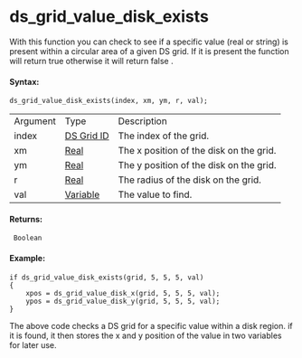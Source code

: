 # ds_grid_value_disk_exists

With this function you can check to see if a specific value (real or
string) is present within a circular area of a given DS grid. If it is
present the function will return true otherwise it will return false .

#### Syntax:

``` gml
ds_grid_value_disk_exists(index, xm, ym, r, val);
```

|          |                                                                                                             |                                         |
|----------|-------------------------------------------------------------------------------------------------------------|-----------------------------------------|
| Argument | Type                                                                                                        | Description                             |
| index    |  [DS Grid ID](../../../../../GameMaker_Language/GML_Reference/Data_Structures/DS_Grids/ds_grid_create)  | The index of the grid.                  |
| xm       |  [Real](../../../../../GameMaker_Language/GML_Overview/Data_Types)                                      | The x position of the disk on the grid. |
| ym       |  [Real](../../../../../GameMaker_Language/GML_Overview/Data_Types)                                      | The y position of the disk on the grid. |
| r        |  [Real](../../../../../GameMaker_Language/GML_Overview/Data_Types)                                      | The radius of the disk on the grid.     |
| val      |  [Variable](../../../../../GameMaker_Language/GML_Overview/Data_Types#variable)                         | The value to find.                      |

#### Returns:

``` gml
 Boolean
```

#### Example:

``` gml
if ds_grid_value_disk_exists(grid, 5, 5, 5, val)
{
    xpos = ds_grid_value_disk_x(grid, 5, 5, 5, val);
    ypos = ds_grid_value_disk_y(grid, 5, 5, 5, val);
}
```

The above code checks a DS grid for a specific value within a disk
region. if it is found, it then stores the x and y position of the value
in two variables for later use.

